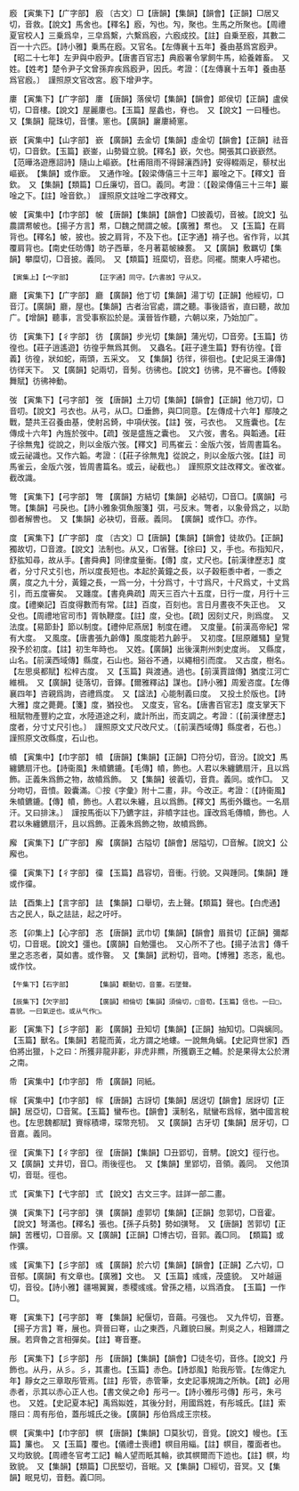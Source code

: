<!-- { "loadSidebar": true } -->
廏	【寅集下】【广字部】	廏	〔古文〕□【唐韻】【集韻】【韻會】【正韻】□居又切，音救。【說文】馬舍也。【釋名】廏，勼也。勼，聚也。生馬之所聚也。【周禮夏官校人】三乗爲皁，三皁爲繫，六繫爲廏，六廏成挍。【註】自乗至廏，其數二百一十六匹。【詩小雅】乗馬在廏。又官名。【左傳襄十五年】養由基爲宮廏尹。【昭二十七年】左尹與中廏尹。【唐書百官志】典廏署令掌飼牛馬，給養雜畜。　又姓。【姓考】楚令尹子文曾孫弃疾爲廏尹，因氏。考證：〔【左傳襄十五年】養由基爲官廏。〕　謹照原文官改宮。廏下增尹字。 

廔	【寅集下】【广字部】	廔	【唐韻】落侯切【集韻】【韻會】郞侯切【正韻】盧侯切，□音樓。【說文】屋麗廔也。【玉篇】屋蠡也，脊也。　又【說文】一曰種也。　又【集韻】龍珠切，音慺。窻也。【廣韻】廲廔綺窻。

嶔	【寅集中】【山字部】	嶔	【廣韻】去金切【集韻】虛金切【韻會】【正韻】祛音切，□音欽。【玉篇】嶔崟，山勢聳立貌。【釋名】嶔，欠也。開張其口嶔嶔然。【范曄洛遊應詔詩】隨山上嶇嶔。【杜甫阻雨不得歸瀼西詩】安得輟兩足，藜杖出嶇嶔。　【集韻】或作廞。　又通作唫。【穀梁傳僖三十三年】巖唫之下。【釋文】音欽。　又【集韻】【類篇】□丘廉切，音□。義同。考證：〔【穀梁傳僖三十三年】巖唫之下。【註】唫音欽。〕　謹照原文註唫二字改釋文。 

帔	【寅集中】【巾字部】	帔	【唐韻】【集韻】【韻會】□披義切，音被。【說文】弘農謂帬帔也。【揚子方言】帬，□魏之閒謂之帔。【廣雅】帬也。　又【玉篇】在肩背也。【釋名】帔，披也。披之肩背，不及下也。【正字通】褙子也。省作背，以其覆肩背也。【南史任昉傳】昉子西華，冬月著葛帔練裠。　又【廣韻】敷羈切【集韻】攀糜切，□音披。義同。　又【類篇】班縻切，音悲。同襬。關東人呼裙也。

	【寅集上】【宀字部】		【正字通】同守。【六書故】守从又。

廳	【寅集下】【广字部】	廳	【廣韻】他丁切【集韻】湯丁切【正韻】他經切，□音汀。【廣韻】廳，屋也。【集韻】古者治官處，謂之聽。事後語省，直曰聽，故加广。【增韻】聽事，言受事察訟於是。漢晉皆作聽，六朝以來，乃始加广。

彷	【寅集下】【彳字部】	彷	【廣韻】步光切【集韻】蒲光切，□音旁。【玉篇】彷徨也。【莊子逍遙遊】彷徨乎無爲其側。　又蟲名。【莊子達生篇】野有彷徨。【音義】彷徨，狀如蛇，兩頭，五采文。　又【集韻】彷徉，徘徊也。【史記吳王濞傳】彷徉天下。　又【廣韻】妃兩切，音髣。彷彿也。【說文】彷彿，見不審也。【傅毅舞賦】彷彿神動。

弢	【寅集下】【弓字部】	弢	【唐韻】土刀切【集韻】【韻會】【正韻】他刀切，□音叨。【說文】弓衣也。从弓，从□。□垂飾，與□同意。【左傳成十六年】鄢陵之戰，楚共王召養由基，使射呂錡，中項伏弢。【註】弢，弓衣也。　又旌囊也。【左傳成十六年】內旌於弢中。【疏】弢是盛旌之囊也。　又六弢，書名。與韜通。【莊子徐無鬼】從說之，則以金版六弢。【釋文】司馬崔云：金版六弢，皆周書篇名。或云祕識也。又作六韜。考證：〔【莊子徐無鬼】從說之，則以金版六弢。【註】司馬雀云，金版六弢，皆周書篇名。或云，祕截也。〕　謹照原文註改釋文。雀改崔。截改識。 

彆	【寅集下】【弓字部】	彆	【廣韻】方結切【集韻】必結切，□音□。【廣韻】弓彆。【集韻】弓戾也。【詩小雅象弭魚服箋】弭，弓反末。彆者，以象骨爲之，以助御者解轡也。　又【集韻】必袂切，音蔽。義同。　【廣韻】或作□。亦作。

度	【寅集下】【广字部】	度	〔古文〕□【唐韻】【集韻】【韻會】徒故仍。【正韻】獨故切，□音渡。【說文】法制也。从又，□省聲。【徐曰】又，手也。布指知尺，舒肱知尋，故从手。【書舜典】同律度量衡。【傳】度，丈尺也。【前漢律歷志】度者，分寸尺丈引也，所以度長短也。本起於黃鐘之長，以子穀秬黍中者，一黍之廣，度之九十分，黃鐘之長，一爲一分，十分爲寸，十寸爲尺，十尺爲丈，十丈爲引，而五度審矣。　又躔度。【書堯典疏】周天三百六十五度，日行一度，月行十三度。【禮樂記】百度得數而有常。【註】百度，百刻也。言日月晝夜不失正也。　又殳也。【周禮地官司市】胥執鞭度。【註】度，殳也。【疏】因刻丈尺，則爲度。　又法度。【易節卦】節以制度。【禮仲尼燕居】制度在禮。　又度量。【前漢高帝紀】常有大度。　又風度。【唐書張九齡傳】風度能若九齡乎。　又初度。【屈原離騷】皇覽揆予於初度。【註】初生年時也。　又姓。【廣韻】出後漢荆州刺史度尚。　又縣度，山名。【前漢西域傳】縣度，石山也。谿谷不通，以繩相引而度。　又古度，樹名。【左思吳都賦】松梓古度。　又【玉篇】與渡通。過也。【前漢賈誼傳】猶度江河亡維楫。　又【廣韻】徒落切，音鐸。【爾雅釋詁】謀也。【詩小雅】周爰咨度。【左傳襄四年】咨親爲詢，咨禮爲度。　又【諡法】心能制義曰度。　又投土於版也。【詩大雅】度之薨薨。【箋】度，猶投也。　又度支，官名。【唐書百官志】度支掌天下租賦物產豐約之宜，水陸道途之利，歲計所出，而支調之。考證：〔【前漢律歷志】度者，分寸丈尺引也。〕　謹照原文丈尺改尺丈。〔【前漢西域傳】縣度者，石也。〕　謹照原文改縣度，石山也。 

幩	【寅集中】【巾字部】	幩	【唐韻】【集韻】【正韻】□符分切，音汾。【說文】馬纏鑣扇汗也。【詩衞風】朱幩鑣鏕。【毛傳】幩，飾也。人君以朱纏鑣扇汗，且以爲飾。正義朱爲飾之物，故幩爲飾。　又【集韻】彼義切，音賁。義同。或作□。　又分吻切，音憤。穀囊滿。◎按《字彙》附十二畫，非。今改正。考證：〔【詩衞風】朱幩鑣鏕。【傳】幩，飾也。人君以朱纏，且以爲飾。【釋文】馬銜外鐵也。一名扇汗。又曰排沫。〕　謹按馬銜以下乃鑣字註，非幩字註也。謹改爲毛傳幩，飾也。人君以朱纏鑣扇汗，且以爲飾。正義朱爲飾之物，故幩爲飾。 

廨	【寅集下】【广字部】	廨	【廣韻】古隘切【韻會】居隘切，□音解。【說文】公廨也。

徸	【寅集下】【彳字部】	徸	【玉篇】昌容切，音衝。行貌。又與踵同。【集韻】踵或作徸。

詓	【酉集上】【言字部】	詓	【集韻】口舉切，去上聲。【類篇】聲也。【白虎通】古之民人，臥之詓詓，起之吁吁。

忞	【卯集上】【心字部】	忞	【唐韻】武巾切【集韻】【韻會】眉貧切【正韻】彌鄰切，□音珉。【說文】彊也。【廣韻】自勉彊也。　又心所不了也。【揚子法言】傳千里之忞忞者，莫如書。或作暋。　又【集韻】武粉切，音吻。【博雅】忞忞，亂也。或作忟。

	【午集下】【石字部】		【集韻】覩動切，音董。石墜聲。

	【辰集下】【欠字部】		【廣韻】相倫切【集韻】須倫切，□音荀。【玉篇】信也。一曰□，喜貌。一曰氣逆也。或从气作□。

彲	【寅集下】【彡字部】	彲	【廣韻】丑知切【集韻】【正韻】抽知切。□與螭同。【玉篇】獸名。【集韻】若龍而黃，北方謂之地螻。一說無角螭。【史記齊世家】西伯將出獵，卜之曰：所獲非龍非彲，非虎非羆，所獲霸王之輔。於是果得太公於渭之南。

帋	【寅集中】【巾字部】	帋	【廣韻】同紙。

幏	【寅集中】【巾字部】	幏	【唐韻】古訝切【集韻】居迓切【韻會】居訝切【正韻】居亞切，□音駕。【玉篇】蠻布也。【韻會】漢制名，賦蠻布爲幏，猶中國言稅也。【左思魏都賦】賨幏積墆，琛幣充牣。　又【廣韻】古牙切【集韻】居牙切，□音嘉。義同。

徎	【寅集下】【彳字部】	徎	【唐韻】【集韻】□丑郢切，音騁。【說文】徑行也。　又【廣韻】丈井切，音□。雨後徑也。　又【集韻】里郢切，音領。義同。　又他頂切，音珽。徑也。

弎	【寅集下】【弋字部】	弎	【說文】古文三字。註詳一部二畫。

彉	【寅集下】【弓字部】	彉	【廣韻】虛郭切【集韻】【正韻】忽郭切，□音霍。【說文】弩滿也。【釋名】張也。【孫子兵勢】勢如彉弩。　又【唐韻】苦郭切【正韻】苦穫切，□音廓。又【廣韻】【正韻】□博古切，音郭。義□同。　【類篇】或作彍。

彧	【寅集下】【彡字部】	彧	【廣韻】於六切【集韻】【韻會】【正韻】乙六切，□音郁。【廣韻】有文章也。【廣雅】文也。　又【玉篇】彧彧，茂盛貌。　又叶越逼切，音役。【詩小雅】疆埸翼翼，黍稷彧彧。曾孫之穡，以爲酒食。　【玉篇】一作□。

弿	【寅集下】【弓字部】	弿	【集韻】紀偃切，音繭。弓强也。　又九件切，音蹇。【揚子方言】弿，展也。齊晉曰弿，山之東西，凡難貌曰展。荆吳之人，相難謂之展。若齊魯之言相彈矣。【註】弿音蹇。

彤	【寅集下】【彡字部】	彤	【唐韻】【集韻】【韻會】□徒冬切，音佟。【說文】丹飾也。从丹，从彡。彡，其畫也。【玉篇】赤色。【詩邶風】貽我彤管。【左傳定九年】靜女之三章取彤管焉。【註】彤管，赤管筆，女史記事規誨之所執。【疏】必用赤者，示其以赤心正人也。【書文侯之命】彤弓一。【詩小雅彤弓傳】彤弓，朱弓也。　又姓。【史記夏本紀】禹爲姒姓，其後分封，用國爲姓，有彤城氏。【註】索隱曰：周有彤伯，蓋彤城氏之後。【廣韻】彤伯爲成王宗枝。

幎	【寅集中】【巾字部】	幎	【唐韻】【集韻】□莫狄切，音覓。【說文】幔也。【玉篇】簾也。　又【玉篇】覆也。【儀禮士喪禮】幎目用緇。【註】幎目，覆面者也。　又均致貌。【周禮冬官考工記】輪人望而眂其輪，欲其幎爾而下迆也。【註】幎，均致貌。　又【集韻】【類篇】□民堅切，音眠。又【集韻】□經切，音冥。又【集韻】眠見切，音麪。義□同。

